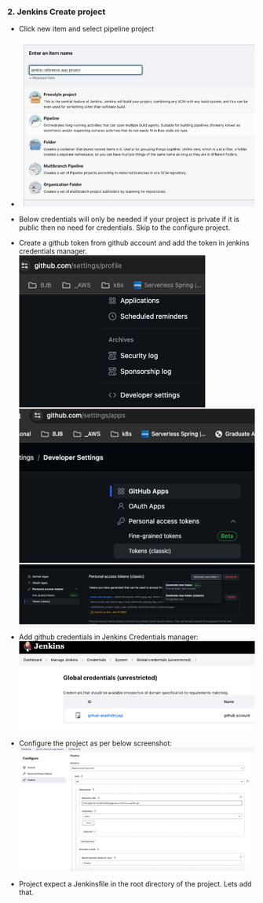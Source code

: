 ### 2. Jenkins Create project

* Click new item and select pipeline project
* ![Alt text](ss/image-1.png)
* Below credentials will only be needed if your project is private if it is public then no need for credentials. Skip to the configure project.
* Create a github token from github account and add the token in jenkins credentials manager.
![Alt text](ss/image-2.png)
![Alt text](ss/image-3.png)
![Alt text](ss/image-4.png)
* Add github credentials in Jenkins Credentials manager: 
![Alt text](ss/image-5.png)

* Configure the project as per below screenshot:
![Alt text](ss/image-6.png)

* Project expect a Jenkinsfile in the root directory of the project. Lets add that.


